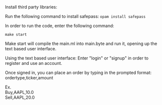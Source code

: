 Install third party libraries:

Run the following command to install safepass:
```opam install safepass```


In order to run the code, enter the following command:

```make start```

Make start will compile the main.ml into main.byte and run it, opening up
the text based user interface.

Using the text based user interface:
Enter "login" or "signup" in order to register and use an account.

Once signed in, you can place an order by typing in the prompted format:
ordertype,ticker,amount

Ex.  
Buy,AAPL,10.0  
Sell,AAPL,20.0
